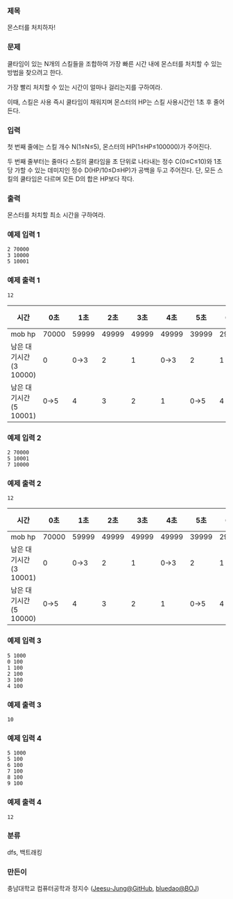 ### 제목
몬스터를 처치하자!

### 문제
<p>쿨타임이 있는 N개의 스킬들을 조합하여 가장 빠른 시간 내에 몬스터를 처치할 수 있는 방법을 찾으려고 한다.</p>
<p>가장 빨리 처치할 수 있는 시간이 얼마나 걸리는지를 구하여라.</p>
<p>이때, 스킬은 사용 즉시 쿨타임이 채워지며 몬스터의 HP는 스킬 사용시간인 1초 후 줄어든다.</p>


### 입력
<p>첫 번째 줄에는 스킬 개수 N(1≤N≤5), 몬스터의 HP(1≤HP≤100000)가 주어진다.</p>
<p>두 번째 줄부터는 줄마다 스킬의 쿨타임을 초 단위로 나타내는 정수 C(0≤C≤10)와 1초당 가할 수 있는 데미지인 정수 D(HP/10≤D≤HP)가 공백을 두고 주어진다. 단, 모든 스킬의 쿨타임은 다르며 모든 D의 합은 HP보다 작다.</p>


### 출력
<p>몬스터를 처치할 최소 시간을 구하여라.</p>

### 예제 입력 1
```
2 70000
3 10000
5 10001

```

### 예제 출력 1
```
12
```
|시간|0초|1초|2초|3초|4초|5초|6초|7초|8초|9초|10초|11초|12초|
|------|---|---|---|---|---|---|---|---|---|---|---|---|---|
|mob hp|70000|59999|49999|49999|49999|39999|29998|29998|19998|19998|19998|9997|-3|
|남은 대기시간(3 10000)|0|0->3|2|1|0->3|2|1|0->3|2|1|0|0->3|2|
|남은 대기시간(5 10001)|0->5|4|3|2|1|0->5|4|3|2|1|0->5|0|0|

### 예제 입력 2
```
2 70000
5 10001
7 10000
```

### 예제 출력 2
```
12
```
|시간|0초|1초|2초|3초|4초|5초|6초|7초|8초|9초|10초|11초|12초|
|------|---|---|---|---|---|---|---|---|---|---|---|---|---|
|mob hp|70000|59999|49999|49999|49999|39999|29998|29998|19998|19998|19998|9997|-3|
|남은 대기시간(3 10001)|0|0->3|2|1|0->3|2|1|0->3|2|1|0->3|2|1|
|남은 대기시간(5 10000)|0->5|4|3|2|1|0->5|4|3|2|1|0|0->5|4|

### 예제 입력 3
```
5 1000
0 100
1 100
2 100
3 100
4 100
```

### 예제 출력 3
```
10
```


### 예제 입력 4
```
5 1000
5 100
6 100
7 100
8 100
9 100
```

### 예제 출력 4
```
12
```

### 분류
dfs, 백트래킹

### 만든이
충남대학교 컴퓨터공학과 정지수 ([Jeesu-Jung@GitHub](https://github.com/Jeesu-Jung), [bluedao@BOJ](https://www.acmicpc.net/user/bluedao))